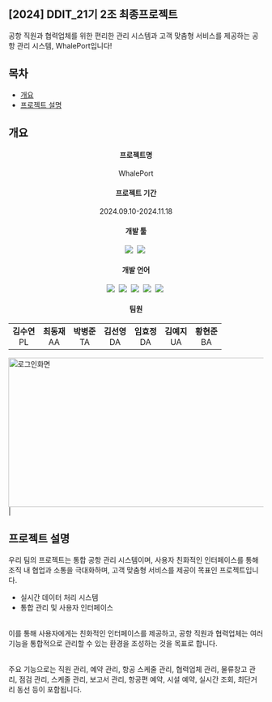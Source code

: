 <h2>[2024] DDIT_21기 2조 최종프로젝트</h2>
공항 직원과 협력업체를 위한 편리한 관리 시스템과 고객 맞춤형 서비스를 제공하는 공항 관리 시스템, WhalePort입니다!<br>
 

</div>

## 목차
  - [개요](#개요) 
  - [프로젝트 설명](#프로젝트-설명)

## 개요
<div align="center">
<h4>프로젝트명</h4>
WhalePort
</div>
<div align="center">
<h4>프로젝트 기간</h4>
2024.09.10-2024.11.18
</div>
<div align="center">
<h4>개발 툴</h4>
<img src="https://img.shields.io/badge/spring-6DB33F?style=for-the-badge&logo=Spring&logoColor=white">&nbsp
<img src="https://img.shields.io/badge/dbeaver-82923?style=for-the-badge&logo=DBeaver&logoColor=white">&nbsp
</div>
<div align="center">
<h4>개발 언어</h4>
<img src="https://img.shields.io/badge/html5-E34F26?style=for-the-badge&logo=HTML5&logoColor=white">&nbsp
<img src="https://img.shields.io/badge/css3-1572B6?style=for-the-badge&logo=CSS3&logoColor=white">&nbsp
<img src="https://img.shields.io/badge/javascript-F7DF1E?style=for-the-badge&logo=JavaScript&logoColor=white">&nbsp
<img src="https://img.shields.io/badge/openjdk-5586A4?style=for-the-badge&logo=Java&logoColor=white">&nbsp
<img src="https://img.shields.io/badge/jsp-1572B6?style=for-the-badge&logo=JSP&logoColor=white">&nbsp


</div>
<div align="center">
<h4>팀원</h4>
<table>
  <tbody>
    <tr>
      <td align="center"><b> 김수연 </b><br />PL</td>
      <td align="center"><b> 최동재 </b><br />AA</td>
      <td align="center"><b> 박병준 </b><br />TA</td>
      <td align="center"><b> 김선영 </b><br />DA</td>
      <td align="center"><b> 임효정 </b><br />DA</td>
      <td align="center"><b> 김예지 </b><br />UA</td>
      <td align="center"><b> 황현준 </b><br />BA</td>
    </tr>
  </tbody>
</table>
</div>

<img width="525" height="295" alt="로그인화면" src="https://github.com/user-attachments/assets/3668952c-19f8-4c88-9844-edd65732544c">|

## 프로젝트 설명
 우리 팀의 프로젝트는 통합 공항 관리 시스템이며, 사용자 친화적인 인터페이스를 통해 조직 내 협업과 소통을 극대화하며, 고객 맞춤형 서비스를 제공이 목표인 프로젝트입니다. <br>
  - 실시간 데이터 처리 시스템<br>
  - 통합 관리 및 사용자 인터페이스<br><br>
  
 이를 통해 사용자에게는 친화적인 인터페이스를 제공하고, 공항 직원과 협력업체는 여러 기능을 통합적으로 관리할 수 있는 환경을 조성하는 것을 목표로 합니다. <br><br>
 
 주요 기능으로는 직원 관리, 예약 관리, 항공 스케줄 관리, 협력업체 관리, 물류창고 관리, 점검 관리, 스케줄 관리, 보고서 관리, 항공편 예약, 시설 예약, 실시간 조회, 최단거리 동선 등이 포함됩니다. <br>


